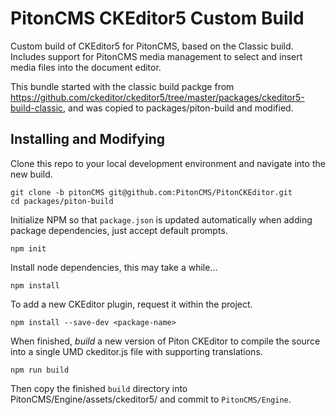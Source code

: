 # PitonCMS CKEditor5 Custom Build

Custom build of CKEditor5 for PitonCMS, based on the Classic build. Includes support for PitonCMS media management to select and insert media files into the document editor.

This bundle started with the classic build packge from https://github.com/ckeditor/ckeditor5/tree/master/packages/ckeditor5-build-classic, and was copied to packages/piton-build and modified.

## Installing and Modifying
Clone this repo to your local development environment and navigate into the new build.
```
git clone -b pitonCMS git@github.com:PitonCMS/PitonCKEditor.git
cd packages/piton-build
```

Initialize NPM so that `package.json` is updated automatically when adding package dependencies, just accept default prompts.
```
npm init
```

Install node dependencies, this may take a while...
```
npm install
```

To add a new CKEditor plugin, request it within the project.
```
npm install --save-dev <package-name>
```

When finished, _build_ a new version of Piton CKEditor to compile the source into a single UMD ckeditor.js file with supporting translations.
```
npm run build
```

Then copy the finished `build` directory into PitonCMS/Engine/assets/ckeditor5/ and commit to `PitonCMS/Engine`.
